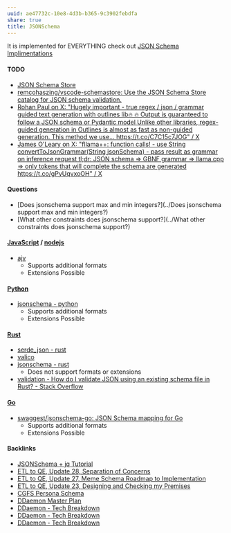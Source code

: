 ```yaml
---
uuid: ae47732c-10e8-4d3b-b365-9c3902febdfa
share: true
title: JSONSchema
---
```

It is implemented for EVERYTHING check out [JSON Schema Implimentations](https://json-schema.org/implementations)

#### TODO

* [JSON Schema Store](https://www.schemastore.org/json/)
* [remcohaszing/vscode-schemastore: Use the JSON Schema Store catalog for JSON schema validation.](https://github.com/remcohaszing/vscode-schemastore?tab=readme-ov-file#readme)
* [Rohan Paul on X: "Hugely important - true regex / json / grammar guided text generation with outlines lib🔥 🔥 Output is guaranteed to follow a JSON schema or Pydantic model Unlike other libraries, regex-guided generation in Outlines is almost as fast as non-guided generation. This method we use… https://t.co/C7C15c7JOG" / X](https://twitter.com/rohanpaul_ai/status/1753693390401872191)
* [James O'Leary on X: "fllama++: function calls! - use String convertToJsonGrammar(String jsonSchema) - pass result as grammar on inference request tl;dr: JSON schema =&gt; GBNF grammar =&gt; llama.cpp =&gt; only tokens that will complete the schema are generated https://t.co/gPyUqvxoOH" / X](https://twitter.com/jpohhhh/status/1751301718162170242)
#### Questions

* [Does jsonschema support max and min integers?](../Does jsonschema support max and min integers?)
* [What other constraints does jsonschema support?](../What other constraints does jsonschema support?)

#### [JavaScript](../e4f5fb54-c63f-4567-851b-e61a4a58037d) / [nodejs](../94377dc4-14fb-44cd-9892-4cf3cff78726)

* [ajv](../368549f6-ade2-4205-b763-8915c962e113)
	* Supports additional formats
	* Extensions Possible

#### [Python](../80428ac9-197a-4c70-9230-119cf9079782)

* [jsonschema - python](../b9772360-b037-47b7-b7a4-76f1ab500d7e)
	* Supports additional formats
	* Extensions Possible

#### [Rust](../e682f7ff-917c-4ccd-93c5-ce370ce164ec)

* [serde_json - rust](../e294a414-ce57-466f-adf9-1d17affb1a3c)
* [valico](../2141fa8c-6c12-4623-9191-c567d27fcd97)
* [jsonschema - rust](../1b649a7a-071c-4b14-9282-c0c8994b61a7)
	* Does not support formats or extensions
* [validation - How do I validate JSON using an existing schema file in Rust? - Stack Overflow](https://stackoverflow.com/questions/44733603/how-do-i-validate-json-using-an-existing-schema-file-in-rust)
#### [Go](../7900e06b-6a66-4a30-bdf7-7661c020e516)

* [swaggest/jsonschema-go: JSON Schema mapping for Go](https://github.com/swaggest/jsonschema-go?tab=readme-ov-file)
	* Supports additional formats
	* Extensions Possible

#### Backlinks

* [JSONSchema + jq Tutorial](/24e80f52-8991-4499-b02c-e313131904d0)
* [ETL to QE, Update 28, Separation of Concerns](/1c28c038-689a-4083-a472-3bdab8489c4f)
* [ETL to QE, Update 27, Meme Schema Roadmap to Implementation](/f0940244-8feb-4c30-99b6-d64f155c0d10)
* [ETL to QE, Update 23, Designing and Checking my Premises](/2bd9365f-daba-418c-bbe8-3aed2804909d)
* [CGFS Persona Schema](/bbb2e4e9-08b9-461e-ba58-8a15c27d06d1)
* [DDaemon Master Plan](/58fef7f0-c9dc-44b3-949f-1c034bc24cf2)
* [DDaemon - Tech Breakdown](/457c6a22-361f-4b4b-9867-809c7c6d0316)
* [DDaemon - Tech Breakdown](/457c6a22-361f-4b4b-9867-809c7c6d0316)
* [DDaemon - Tech Breakdown](/457c6a22-361f-4b4b-9867-809c7c6d0316)